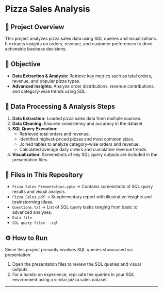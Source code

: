 # Pizza Sales Analysis

## 📌 Project Overview
This project analyzes pizza sales data using SQL queries and visualizations. It extracts insights on orders, revenue, and customer preferences to drive actionable business decisions.

## 🎯 Objective
- **Data Extraction & Analysis:** Retrieve key metrics such as total orders, revenue, and popular pizza types.
- **Advanced Insights:** Analyze order distributions, revenue contributions, and category-wise trends using SQL.

## 📂 Data Processing & Analysis Steps
1. **Data Extraction:** Loaded pizza sales data from multiple sources.
2. **Data Cleaning:** Ensured consistency and accuracy in the dataset.
3. **SQL Query Execution:** 
   - Retrieved total orders and revenue.
   - Identified highest-priced pizzas and most common sizes.
   - Joined tables to analyze category-wise orders and revenue.
   - Calculated average daily orders and cumulative revenue trends.
4. **Visualization:** Screenshots of key SQL query outputs are included in the presentation files.

## 📁 Files in This Repository
- `Pizza Sales Presentation.pptx` → Contains screenshots of SQL query results and visual analysis.
- `Pizza_Sales.pdf` → Supplementary report with illustrative insights and brainstorming ideas.
- `Questions.txt` → List of SQL query tasks ranging from basic to advanced analyses.
- `Data file `
- `SQL query files  .sql `

## ⚙️ How to Run
Since this project primarily involves SQL queries showcased via presentation:
1. Open the presentation files to review the SQL queries and visual outputs.
2. For a hands-on experience, replicate the queries in your SQL environment using a similar pizza sales dataset.

---
